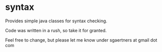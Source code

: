 # syntax
Provides simple java classes for syntax checking.

Code was written in a rush, so take it for granted. 

Feel free to change, but please let me know under sgaertners at gmail dot com
